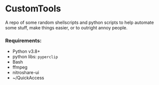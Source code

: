 # CustomTools

A repo of some random shellscripts and python scripts to help automate some stuff, make things easier, or to outright annoy people.


### Requirements:
- Python v3.8+
- python libs: `pyperclip`
- Bash
- ffmpeg
- nitroshare-ui
- ~/QuickAccess

